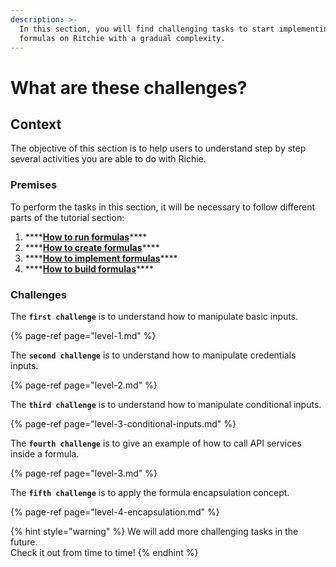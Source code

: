 ```yaml
---
description: >-
  In this section, you will find challenging tasks to start implementing simple
  formulas on Ritchie with a gradual complexity.
---
```


# What are these challenges?

## Context 

The objective of this section is to help users to understand step by step several activities  you are able to do with Richie.

### Premises

To perform the tasks in this section, it will be necessary to follow different parts of the tutorial section:

1. \*\*\*\*[**How to run formulas**](../how-to/how-to-run-formulas/)\*\*\*\*
2. \*\*\*\*[**How to create formulas**](../how-to/how-to-create-formulas.md)\*\*\*\*
3. \*\*\*\*[**How to implement formulas**](../how-to/implement-a-formula.md)\*\*\*\*
4. \*\*\*\*[**How to build formulas**](../how-to/build-a-formula.md)\*\*\*\*

### Challenges 

The **`first challenge`** is to understand how to manipulate basic inputs.

{% page-ref page="level-1.md" %}

The **`second challenge`** is to understand how to manipulate credentials inputs.

{% page-ref page="level-2.md" %}

The **`third challenge`** is to understand how to manipulate conditional inputs.

{% page-ref page="level-3-conditional-inputs.md" %}

The **`fourth challenge`** is to give an example of how to call API services inside a formula.

{% page-ref page="level-3.md" %}

The **`fifth challenge`** is to apply the formula encapsulation concept.

{% page-ref page="level-4-encapsulation.md" %}



{% hint style="warning" %}
We will add more challenging tasks in the future.   
Check it out from time to time!
{% endhint %}

